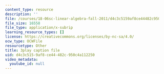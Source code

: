 ```yaml
---
content_type: resource
description: ''
file: /courses/18-06sc-linear-algebra-fall-2011/d4c3c5159af8ce44482c950c4a112250_My5w4MXWBew.srt
file_size: 16558
file_type: application/x-subrip
learning_resource_types: []
license: https://creativecommons.org/licenses/by-nc-sa/4.0/
ocw_type: OCWFile
resourcetype: Other
title: 3play caption file
uid: d4c3c515-9af8-ce44-482c-950c4a112250
video_metadata:
  youtube_id: null
---
```


